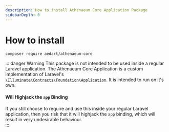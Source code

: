 ```yaml
---
description: How to install Athenaeum Core Application Package
sidebarDepth: 0
---
```


# How to install

```console
composer require aedart/athenaeum-core
```

::: danger Warning
This package is not intended to be used inside a regular Laravel application.
The Athenaeum Core Application is a custom implementation of Laravel's [`\Illuminate\Contracts\Foundation\Application`](https://github.com/laravel/framework/blob/6.x/src/Illuminate/Contracts/Foundation/Application.php).
It is intended to run on it's own.

#### Will Highjack the `app` Binding

If you still choose to require and use this inside your regular Laravel application, then you risk that it will highjack the `app` binding, which will result in very undesirable behaviour.  
:::
